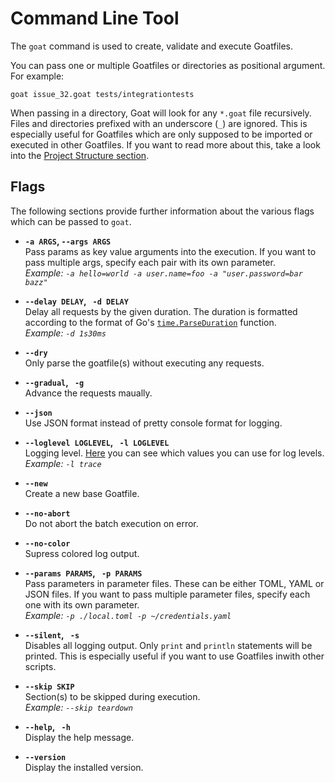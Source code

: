 # Command Line Tool

The `goat` command is used to create, validate and execute Goatfiles.

You can pass one or multiple Goatfiles or directories as positional argument. For example:
```
goat issue_32.goat tests/integrationtests
```

When passing in a directory, Goat will look for any `*.goat` file recursively. Files and directories prefixed with an underscore (`_`) are ignored. This is especially useful for Goatfiles which are only supposed to be imported or executed in other Goatfiles. If you want to read more about this, take a look into the [Project Structure section](../project-structure.md). 

## Flags

The following sections provide further information about the various flags which can be passed to `goat`.

- **`-a ARGS`, `--args ARGS`**  
  Pass params as key value arguments into the execution. If you want to pass multiple args, specify each pair with its own parameter.  
  *Example: `-a hello=world -a user.name=foo -a "user.password=bar bazz"`*

- **`--delay DELAY`, ` -d DELAY`**  
  Delay all requests by the given duration. The duration is formatted according to the format of Go's [`time.ParseDuration`](https://pkg.go.dev/time#ParseDuration) function.  
  *Example: `-d 1s30ms`*

- **`--dry`**  
  Only parse the goatfile(s) without executing any requests.

- **`--gradual`, ` -g`**  
  Advance the requests maually.

- **`--json`**  
  Use JSON format instead of pretty console format for logging.

- **`--loglevel LOGLEVEL`, ` -l LOGLEVEL`**  
  Logging level. [Here](https://github.com/zekroTJA/rogu#levels) you can see which values you can use for log levels.  
  *Example: `-l trace`*

- **`--new`**  
  Create a new base Goatfile.

- **`--no-abort`**  
  Do not abort the batch execution on error.

- **`--no-color`**  
  Supress colored log output.

- **`--params PARAMS`, ` -p PARAMS`**  
  Pass parameters in parameter files. These can be either TOML, YAML or JSON files. If you want to pass multiple parameter files, specify each one with its own parameter.  
  *Example: `-p ./local.toml -p ~/credentials.yaml`*

- **`--silent`, ` -s`**  
  Disables all logging output. Only `print` and `println` statements will be printed. This is especially useful if you want to use Goatfiles inwith other scripts.

- **`--skip SKIP`**  
  Section(s) to be skipped during execution.  
  *Example: `--skip teardown`*

- **`--help`, ` -h`**  
  Display the help message.

- **`--version`**  
  Display the installed version.
